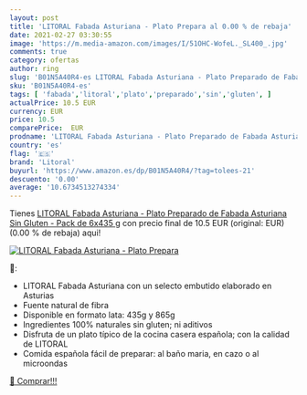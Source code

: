 ```yaml
---
layout: post
title: 'LITORAL Fabada Asturiana - Plato Prepara al 0.00 % de rebaja'
date: 2021-02-27 03:30:55
image: 'https://m.media-amazon.com/images/I/51OHC-WofeL._SL400_.jpg'
comments: true
category: ofertas
author: ring
slug: 'B01N5A40R4-es LITORAL Fabada Asturiana - Plato Preparado de Fabada...'
sku: 'B01N5A40R4-es'
tags: [ 'fabada','litoral','plato','preparado','sin','gluten', ]
actualPrice: 10.5 EUR
currency: EUR
price: 10.5
comparePrice:  EUR
prodname: 'LITORAL Fabada Asturiana - Plato Preparado de Fabada Asturiana Sin Gluten - Pack de 6x435 g'
country: 'es'
flag: '🇪🇸'
brand: 'Litoral'
buyurl: 'https://www.amazon.es/dp/B01N5A40R4/?tag=tolees-21'
descuento: '0.00'
average: '10.6734513274334'
---
```


Tienes [LITORAL Fabada Asturiana - Plato Preparado de Fabada Asturiana Sin Gluten - Pack de 6x435 g](https://www.amazon.es/dp/B01N5A40R4/?tag=tolees-21) con precio final de  10.5 EUR (original:  EUR) (0.00 %  de rebaja) aqui!

[![LITORAL Fabada Asturiana - Plato Prepara](https://m.media-amazon.com/images/I/51OHC-WofeL._SL400_.jpg)](https://www.amazon.es/dp/B01N5A40R4/?tag=tolees-21)

🔎:

- LITORAL Fabada Asturiana con un selecto embutido elaborado en Asturias
- Fuente natural de fibra
- Disponible en formato lata: 435g y 865g
- Ingredientes 100% naturales sin gluten; ni aditivos
- Disfruta de un plato típico de la cocina casera española; con la calidad de LITORAL
- Comida española fácil de preparar: al baño maria, en cazo o al microondas

[🛒 Comprar!!!](https://www.amazon.es/dp/B01N5A40R4/?tag=tolees-21)
